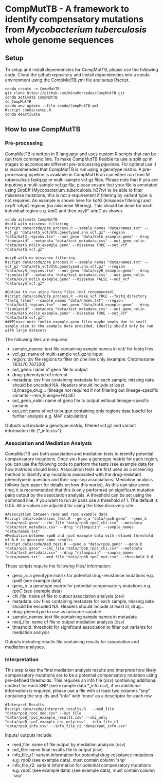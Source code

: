 # CompMutTB - A framework to identify compensatory mutations from *Mycobacterium tuberculosis* whole genome sequences
## Setup
To setup and install dependencies for CompMutTB, please use the following code. Clone the github repository and install dependencies into a conda environment using the CompMutTB.yml file and setup Rscript. 
```
conda create -n CompMutTB
git clone https://github.com/NinaMercedes/CompMutTB.git
conda activate CompMutTB
cd CompMutTB
conda env update --file conda/CompMutTB.yml
Rscript conda/setup.R
conda deactivate
```
## How to use CompMutTB
### Pre-processing
CompMutTB is written in R language and uses custom R scripts that can be run from command line. To make CompMutTB flexible its use is split up in stages to accomodate different pre-processing pipelines. For optimal use it is recommended that CompMutTB is run using a genotype matrix. A pre-processing pipeline is available in CompMutTB an can either run from *M. tuberculosis* fastq.gz or multi-sample vcf.gz files. Please note that if you are inputting a multi-sample vcf.gz file, please ensure that your file is annotated using SnpEff (Mycobacterium_tuberculosis_h37rv) to be able to filter missense mutations, this is not a requirement if filtering by variant type is not required. An example is shown here for *katG* (missense filtering) and *oxyR'-ahpC* regions (no missense filtering). This should be done for each individual region e.g. *katG* and then *oxyR'-ahpC* as shown.
```
conda activate CompMutTB
#katG with missense filtering
Rscript data/code/pre_process.R --sample_names "data/names.txt" --vcf_gz "data/mtb_vcf/mtb.genotyped.ann.vcf.gz" --region "data/katG_regions.tsv" --out_geno "data/katG_example.geno" --drug "isoniazid" --metadata "data/test_metadata.csv" --out_geno_nolin "data/katG_nolin_example.geno" --missense TRUE --out_vcf "data/katG.vcf.gz"

#oxyR with no missense filtering
Rscript data/code/pre_process.R --sample_names "data/names.txt" --vcf_gz "data/mtb_vcf/mtb.genotyped.ann.vcf.gz" --region "data/oxyR_regions.tsv" --out_geno "data/oxyR_example.geno" --drug "isoniazid" --metadata "data/test_metadata.csv" --out_geno_nolin "data/oxyR_nolin_example.geno" --missense FALSE --out_vcf "data/oxyR.vcf.gz"

#Option to run using fastq files (not recommended)
Rscript data/code/pre_process.R --make_vcf TRUE --fastq_directory "fastq_files" --sample_names "data/names.txt" --region "data/katG_regions.tsv" --out_geno "data/katG_example.geno" --drug "isoniazid" --metadata "data/test_metadata.csv" --out_geno_nolin "data/katG_nolin_example.geno" --missense TRUE --out_vcf "data/katG.vcf.gz"
###Please note *nolin_example.geno files maybe empty due to small sample size in the example data provided, ideally should only be run with large datasets
```
The following files are required: 
- sample_names: text file containing sample names in vcf/ for fastq files
- vcf_gz: name of multi-sample vcf_gz to input
- region: tsv file regions to filter on one line only (example: Chromosome	763370	767320)
- out_geno: name of geno file to output
- drug: phenotype of interest
- metadata: csv files containing metadata for each sample, missing data should be encoded NA. Headers should include at least id,lineage,drug... (lineage not required if not filtering out lineage-specific variants --rem_lineage=FALSE)
- out_geno_nolin: name of geno file to output without lineage-specific variants
- out_vcf: name of vcf to output containing only regions data (useful for further analysis e.g. MAF calculation)

 Outputs will include a genotype matrix, filtered vcf.gz and variant information file (*_info.csv").

### Association and Mediation Analysis 
CompMutTB use both association and mediation tests to identify potential compensatory mutations. Once you have a genotype matrix for each region, you can use the following code to perform the tests (see example data for how matrices should look). Association tests are first used as a screening method to identify any mutations associated with the drug-resistant phenotype in question and their snp-snp associations. Mediation analysis follows (see paper for details on how this works). As this can take some time, it is recommended that this is only performed on significant mutation pairs output by the association analysis. A threshold can be set using the command line, if you want to run all pairs use a threshold of 1. The default is 0.05. All p-values are adjusted for using the false discovery rate.
```
#Association between rpoB and rpoC example data
Rscript data/code/assoc_test.R --geno_a "data/rpoB.geno" --geno_b "data/rpoC.geno" --chi_file "data/rpoB_rpoC_chi.csv" --metadata "data/test_metadata.csv" --drug "rifampicin" --sample_names "data/names.txt"
#Mediation between rpoB and rpoC example data with relaxed threshold of 0.6 to generate some results
Rscript data/code/med_test.R --geno_a "data/rpoB.geno" --geno_b "data/rpoC.geno" --chi_file "data/rpoB_rpoC_chi.csv" --metadata "data/test_metadata.csv" --drug "rifampicin" --sample_names "data/names.txt" --med_file "data/rpoB_rpoC_med.csv" --threshold 0.6
```
These scripts require the following files/ information:
- geno_a: a genotype matrix for potential drug-resistance mutations e.g. *rpoB* (see example data)
- geno_b: a genotype matrix for potential compensatory mutations e.g. *rpoC* (see example data)
- chi_file: name of file to output association analysis (csv)
- metadata: csv files containing metadata for each sample, missing data should be encoded NA. Headers should include at least id, drug... 
- drug: phenotype to use as outcome variable
- sample_names: text file containing sample names in metadata
- med_file: name of file to output mediation analysis (csv)
- threshold: threshold for significant association to filter out variants for mediation analysis

Outputs including results file containing results for association and mediation analyses.

### Interpretation
This step takes the final mediation analysis results and interprets how likely compensatory mutations are to be a potential compensatory mutation using pre-defined thresholds. This requires an info file (csv) containing additional context for each SNP (see example data *_info.csv), if no additional information is required, please use a file with at least two columns "snp" containing the snp ids and "info" with 'none' as a descriptor for each row. 
```
#Interpret Results
Rscript data/code/interpret_results.R   --med_file "data/rpoB_rpoC_med.csv" --out_file "data/rpoB_rpoC_example_results.csv" --chi_only "data/rpoB_rpoC_example_chi_only.csv" --info_file_r1 "data/rpoB_info.csv" --info_file_r2 "data/rpoC_info.csv" 
```
Inputs/ outputs include:
- med_file: name of file output by mediation analysis (csv)
- out_file: name final results file to output (csv)
- info_file_r1: variant information for potential drug-resistance mutations e.g. *rpoB* (see example data), must contain column 'snp'
- info_file_r2: variant information for potential compensatory mutations e.g. *rpoC* (see example data) (see example data), must contain column 'snp'
